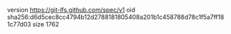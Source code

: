 version https://git-lfs.github.com/spec/v1
oid sha256:d6d5cec8cc4794b12d2788181805408a201b1c458788d78c1f5a7ff181c77d03
size 1762
